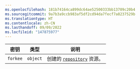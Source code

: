 ```yaml
---
ms.openlocfilehash: 181b74164ca899dc64ae52500333bb13709c20b4
ms.sourcegitcommit: 9a7b3a9ccb983af5df2cd94da7fecf7a8237529b
ms.translationtype: HT
ms.contentlocale: zh-CN
ms.lasthandoff: 09/09/2022
ms.locfileid: "147875977"
---
```

密钥 | 类型 | 说明
----|------|-------------
`forkee`|`object` | 创建的 [`repository`](/rest/reference/repos#get-a-repository) 资源。
